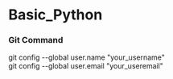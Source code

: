 # Basic_Python

### Git Command <br>
git config --global user.name "your_username" <br>
git config --global user.email "your_useremail" <br>